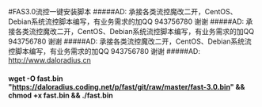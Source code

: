 #FAS3.0流控一键安装脚本 
#####AD: 承接各类流控魔改二开，CentOS、Debian系统流控脚本编写，有业务需求的加QQ 943756780   谢谢
#####AD: 承接各类流控魔改二开，CentOS、Debian系统流控脚本编写，有业务需求的加QQ 943756780   谢谢
#####AD: 承接各类流控魔改二开，CentOS、Debian系统流控脚本编写，有业务需求的加QQ 943756780   谢谢
#####AD: http://www.daloradius.cn
#### wget -O fast.bin "https://daloradius.coding.net/p/fast/git/raw/master/fast-3.0.bin" && chmod +x fast.bin && ./fast.bin
